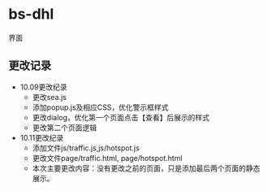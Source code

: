 # bs-dhl
界面
## 更改记录
* 10.09更改纪录
	* 更改sea.js
	* 添加popup.js及相应CSS，优化警示框样式
	* 更改dialog，优化第一个页面点击【查看】后展示的样式
	* 更改第二个页面逻辑
* 10.11更改纪录
	* 添加文件js/traffic.js,js/hotspot.js
	* 更改文件page/traffic.html, page/hotspot.html
	* 本次主要更改内容：没有更改之前的页面，只是添加最后两个页面的静态展示。